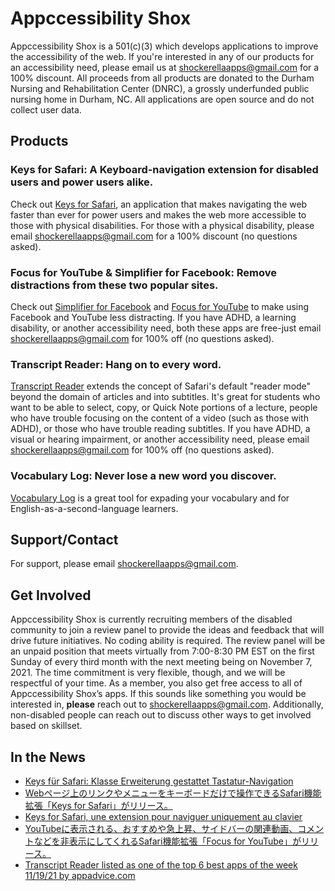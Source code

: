 # Appccessibility Shox

Appccessibility Shox is a 501(c)(3) which develops applications to improve the accessibility of the web. If you're interested in any of our products for an accessibility need, please email us at shockerellaapps@gmail.com for a 100% discount. All proceeds from all products are donated to the Durham Nursing and Rehabilitation Center (DNRC), a grossly underfunded public nursing home in Durham, NC. All applications are open source and do not collect user data.

## Products

### Keys for Safari: A Keyboard-navigation extension for disabled users and power users alike.
Check out [Keys for Safari](https://apps.apple.com/us/app/keys-for-safari/id1494642810?mt=12), an application that makes navigating the web faster than ever for power users and makes the web more accessible to those with physical disabilities. For those with a physical disability, please email shockerellaapps@gmail.com for a 100% discount (no questions asked).

### Focus for YouTube & Simplifier for Facebook: Remove distractions from these two popular sites.
Check out [Simplifier for Facebook](https://apps.apple.com/us/app/simplifier-for-facebook/id1509832815?mt=12) and [Focus for YouTube](https://apps.apple.com/us/app/focus-for-youtube/id1514703160?mt=12) to make using Facebook and YouTube less distracting. If you have ADHD, a learning disability, or another accessibility need, both these apps are free-just email shockerellaapps@gmail.com for 100% off (no questions asked). 

### Transcript Reader: Hang on to every word.
[Transcript Reader](https://apps.apple.com/us/app/transcript-reader/id1595490573) extends the concept of Safari's default "reader mode" beyond the domain of articles and into subtitles. It's great for students who want to be able to select, copy, or Quick Note portions of a lecture, people who have trouble focusing on the content of a video (such as those with ADHD), or those who have trouble reading subtitles. If you have ADHD, a visual or hearing impairment, or another accessibility need, please email shockerellaapps@gmail.com for 100% off (no questions asked). 

### Vocabulary Log: Never lose a new word you discover.
[Vocabulary Log](https://apps.apple.com/us/app/vocabulary-log/id1556420310?mt=12) is a great tool for expading your vocabulary and for English-as-a-second-language learners.

## Support/Contact

For support, please email shockerellaapps@gmail.com.

## Get Involved

Appccessibility Shox is currently recruiting members of the disabled community to join a review panel to provide the ideas and feedback that will drive future initiatives. No coding ability is required. The review panel will be an unpaid position that meets virtually from 7:00-8:30 PM EST on the first Sunday of every third month with the next meeting being on November 7, 2021. The time commitment is very flexible, though, and we will be respectful of your time. As a member, you also get free access to all of Appccessibility Shox’s apps. If this sounds like something you would be interested in, **please** reach out to shockerellaapps@gmail.com.
Additionally, non-disabled people can reach out to discuss other ways to get involved based on skillset.

## In the News
- [Keys für Safari: Klasse Erweiterung gestattet Tastatur-Navigation](https://www.ifun.de/keys-fuer-safari-klasse-erweiterung-gestattet-tastatur-navigation-149410/)
- [Webページ上のリンクやメニューをキーボードだけで操作できるSafari機能拡張「Keys for Safari」がリリース。](https://applech2.com/archives/20200122-keys-for-safari-extension-web-keyboard-navigation.html)
- [Keys for Safari, une extension pour naviguer uniquement au clavier](https://www.macg.co/logiciels/2020/01/keys-safari-une-extension-pour-naviguer-uniquement-au-clavier-111489)
- [YouTubeに表示される、おすすめや急上昇、サイドバーの関連動画、コメントなどを非表示にしてくれるSafari機能拡張「Focus for YouTube」がリリース。](https://applech2.com/archives/20200829-focus-for-youtube-safari-extension.html)
- [Transcript Reader listed as one of the top 6 best apps of the week 11/19/21 by appadvice.com](https://appadvice.com/best-ios-apps-of-the-week/november-14-2021)
